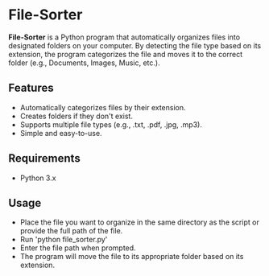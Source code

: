 # File-Sorter

**File-Sorter** is a Python program that automatically organizes files into designated folders on your computer. By detecting the file type based on its extension, the program categorizes the file and moves it to the correct folder (e.g., Documents, Images, Music, etc.).

## Features
- Automatically categorizes files by their extension.
- Creates folders if they don't exist.
- Supports multiple file types (e.g., .txt, .pdf, .jpg, .mp3).
- Simple and easy-to-use.

## Requirements
- Python 3.x

## Usage

 - Place the file you want to organize in the same directory as the script or provide the full path of the file.
 - Run 'python file_sorter.py'
 - Enter the file path when prompted.
 - The program will move the file to its appropriate folder based on its extension.